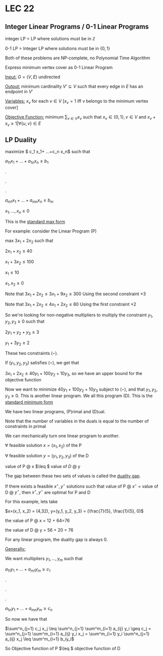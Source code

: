 # LEC 22

## Integer Linear Programs / 0-1 Linear Programs

integer LP = LP where solutions must be in $\mathbb{Z}$

0-1 LP = Integer LP where solutions must be in $\{ 0,1\}$

Both of these problems are NP-complete, no Polynomial Time Algorithm

Express minimum vertex cover as 0-1 Linear Program

<u>Input:</u> $G=(V,E)$ undirected

<u>Output:</u> minimum cardinality $V' \subseteq V$ such that every edge in $E$ has an endpoint in $V'$

<u>Variables:</u> $x_v$ for each $v\in V$ [$x_v = 1$ iff $v$ belongs to the minimum vertex cover]

<u>Objective Function:</u> minimum $\sum_{v\in V} x_v$ such that $x_v \in \{0,1\}, v\in V$ and $x_v +x_v \geq 1 | \forall \{u,v\} \in E$

## LP Duality

maximize $ c_1 x_1+ ...+c_n x_n$ such that

$a_{11} x_{1} + ... + a_{1n} x_{n} \leq b_1$

.

.

.

$a_{m1} x_{1} + ... + a_{mn} x_{n} \leq b_m$

$x_1,...,x_n \geq 0$

This is the <u>standard max form</u>

For example: consider the Linear Program (P)

max $3x_1 + 2x_2$ such that

$2x_1 + x_2 \leq 40$

$x_1 + 3x_2 \leq 100$

$x_1 \leq 10$

$x_1, x_2 \geq 0$

Note that $3x_1 + 2x_2 \leq 3x_1 + 9x_2 \leq 300$ Using the second constraint $\times 3$

Note that $3x_1 + 2x_2 \leq 4x_1 + 2x_2 \leq 80$ Using the first constraint $\times 2$

So we're looking for non-negative multipliers to multiply the constraint $y_1,y_2,y_3 \geq 0$ such that

$2y_1 + y_2 + y_3 \geq 3$

$y_1 + 3y_2 \geq 2$

These two constraints $(\star)$.

If $(y_1,y_2,y_3)$ satisfies $(\star)$, we get that

$3x_1 + 2x_2 \leq 40y_1 +100y_2 + 10y_3$, so we have an upper bound for the objective function

Now we want to minimize $40y_1 +100y_2 + 10y_3$ subject to $(\star)$, and that $y_1,y_2,y_3 \geq 0$. This is another linear program. We all this program (D). This is the <u>standard minimum form</u>

We have two linear programs, (P)rimal and (D)ual.

Note that the number of variables in the duals is equal to the number of constraints in primal

We can mechanically turn one linear program to another.

$\forall$ feasible solution $x=(x_1,x_2)$ of the P

$\forall$ feasible solution $y = (y_1, y_2, y_3)$ of the D

value of P @ x $\leq $ value of $D$ @ y

The gap between these two sets of values is called the <u>duality gap</u>.

If there exists a feasible $x^\star, y^\star$ solutions such that value of P @ $x^\star$ = value of D @ $y^\star$, then $x^\star, y^\star$ are optimal for P and D

For this example, lets take

$x=(x_1, x_2) = (4,32), y=(y_1, y_2, y_3) = (\frac{7}{5}, \frac{1}{5}, 0)$

the value of P @ x = 12 + 64=76

the value of D @ y = 56 + 20 = 76

For any linear program, the duality gap is always 0.

<u>Generally:</u>

We want multipliers $y_1,...,y_m$ such that

$a_{11} y_1 + ... + a_{m1}y_m \geq c_1$

.

.

.

$a_{1n} y_1 + ... + a_{mn}y_m \geq c_n$

So now we have that

$\sum^n_{j=1} c_j x_j \leq \sum^n_{j=1} \sum^m_{i=1} a_{ij} y_i \geq c_j = \sum^n_{j=1} \sum^m_{i=1} a_{ij} y_i x_j = \sum^m_{i=1} y_i \sum^n_{j=1} a_{ij} x_j \leq \sum^m_{i=1} b_iy_i$

So Objective function of P $\leq $ objective function of D

